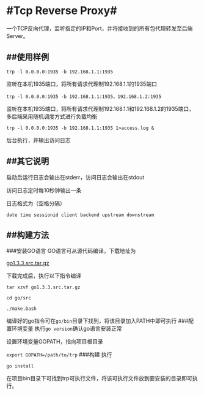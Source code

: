 #Tcp Reverse Proxy#
====

一个TCP反向代理，监听指定的IP和Port，并将接收到的所有包代理转发至后端Server。

##使用样例
-----
`trp -l 0.0.0.0:1935 -b 192.168.1.1:1935`

监听在本机1935端口，将所有请求代理制192.168.1.1的1935端口

`trp -l 0.0.0.0:1935 -b 192.168.1.1:1935，192.168.1.2:1935`

监听在本机1935端口，将所有请求代理制192.168.1.1和192.168.1.2的1935端口，多后端采用随机调度方式进行负载均衡

`trp -l 0.0.0.0:1935 -b 192.168.1.1:1935 1>access.log &`

后台执行，并输出访问日志

##其它说明
----
启动后运行日志会输出在stderr，访问日志会输出在stdout

访问日志定时每10秒钟输出一条

日志格式为（空格分隔）

`date time sessionid client backend upstream downstream`

##构建方法
----
###安装GO语言
GO语言可从源代码编译，下载地址为

[go1.3.3.src.tar.gz](http://www.golangtc.com/static/go/go1.3.3.src.tar.gz)

下载完成后，执行以下指令编译

`tar xzvf go1.3.3.src.tar.gz`

`cd go/src`

`./make.bash`

编译好的go指令可在`go/bin`目录下找到，将该目录加入PATH中即可执行
###配置环境变量
执行`go version`确认go语言安装正常

设置环境变量GOPATH，指向项目根目录

`export GOPATH=/path/to/trp`
###构建
执行

`go install`

在项目bin目录下可找到trp可执行文件，将该可执行文件放到要安装的目录即可执行。





